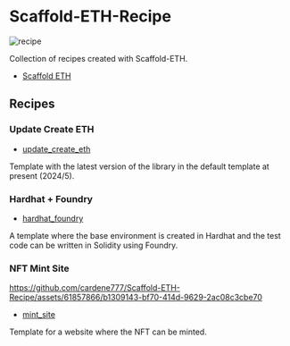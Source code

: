 # Scaffold-ETH-Recipe

![recipe](https://github.com/cardene777/Scaffold-ETH-Recipe/assets/61857866/8e3ba61c-0f5c-421a-af1a-ed35b4695901)

Collection of recipes created with Scaffold-ETH.

- [Scaffold ETH](https://docs.scaffoldeth.io/)

## Recipes

### Update Create ETH

- [update_create_eth](https://github.com/cardene777/Scaffold-ETH-Recipe/tree/develop/packages/update_create_eth)

Template with the latest version of the library in the default template at present (2024/5).

### Hardhat + Foundry

- [hardhat_foundry](https://github.com/cardene777/Scaffold-ETH-Recipe/tree/develop/packages/hardhat_foundry)

A template where the base environment is created in Hardhat and the test code can be written in Solidity using Foundry.

### NFT Mint Site

https://github.com/cardene777/Scaffold-ETH-Recipe/assets/61857866/b1309143-bf70-414d-9629-2ac08c3cbe70

- [mint_site](https://github.com/cardene777/Scaffold-ETH-Recipe/tree/develop/packages/mint_site)

Template for a website where the NFT can be minted.
